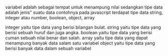 variabel adalah sebagai tempat untuk menampung nilai sedangkan tipe data adalah jenis" suatu data contohnya pada javascript terdapat tipe data string, integer atau number, boolean, object, array

integer yaitu tipe data yang berisi bilangan bulat.
string yaitu tipe data yang berisi sebuah huruf dan juga angka.
boolean yaitu tipe data yang berisi cuman sebuah nilai benar dan salah.
array yaitu tipe data yang dapat menampung banyak data salam satu variabel
object yaitu tipe data yang berisi banyak data dalam sebuah variabel